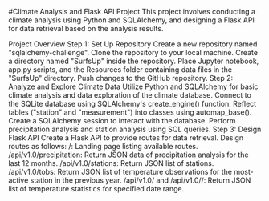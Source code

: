 #Climate Analysis and Flask API Project
This project involves conducting a climate analysis using Python and SQLAlchemy, and designing a Flask API for data retrieval based on the analysis results.

Project Overview
Step 1: Set Up Repository
Create a new repository named "sqlalchemy-challenge".
Clone the repository to your local machine.
Create a directory named "SurfsUp" inside the repository.
Place Jupyter notebook, app.py scripts, and the Resources folder containing data files in the "SurfsUp" directory.
Push changes to the GitHub repository.
Step 2: Analyze and Explore Climate Data
Utilize Python and SQLAlchemy for basic climate analysis and data exploration of the climate database.
Connect to the SQLite database using SQLAlchemy's create_engine() function.
Reflect tables ("station" and "measurement") into classes using automap_base().
Create a SQLAlchemy session to interact with the database.
Perform precipitation analysis and station analysis using SQL queries.
Step 3: Design Flask API
Create a Flask API to provide routes for data retrieval.
Design routes as follows:
/: Landing page listing available routes.
/api/v1.0/precipitation: Return JSON data of precipitation analysis for the last 12 months.
/api/v1.0/stations: Return JSON list of stations.
/api/v1.0/tobs: Return JSON list of temperature observations for the most-active station in the previous year.
/api/v1.0/<start> and /api/v1.0/<start>/<end>: Return JSON list of temperature statistics for specified date range.
